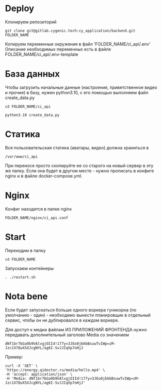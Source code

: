 # Deploy

Клонируем репозиторий

    git clone git@gitlab.cygenic.tech:cy_application/backend.git FOLDER_NAME

Копируем переменные окружения в файл 'FOLDER_NAME/ci_api/.env'
Описание необходимых переменных есть в файле FOLDER_NAME/ci_api/.env-template

# База данных

Чтобы загрузить начальные данные (настроения, приветственное видео и прочие)
в базу, нужен python3.10, с его помощью выполняем файл create_data.py

    cd FOLDER_NAME/ci_api

    python3.10 create_data.py


# Статика

Вся пользовательская статика (аватары, видео) должна храниться в

    /var/www/ci_api

При переносе просто скопируйте ее со старого на новый сервер в эту же папку.
Если она будет в другом месте - нужно прописать в конфиге nginx и в файле
docker-compose.yml.

# Nginx

Конфиг находится в папке nginx

    FOLDER_NAME/nginx/ci_api.conf

# Start

Переходим в папку

    cd FOLDER_NAME

Запускаем контейнеры

    . ./restart.sh

# Nota bene

Если будет запускаться больше одного воркера гуникорна (по умолчанию - один) - необходимо вынести планировщик
в отдельный сервис, чтобы он не дублировался в каждом воркере.


Для доступ к медиа файлам ИЗ ПРИЛОЖЕНИЙ ФРОНТЕНДА нужно передавать дополнительный заголово Media со значением 

    dNf1br7bGa9b9VAlvgjOIId!177y=3JEo0jbkbBsuwTvIWp=zM-Jzc1X7QuXSXJcgNYL/ag6I-SvJJIqVp7oHjJ

Пример:

    curl -X 'GET' \               
    'https://energy.qidoctor.ru/media/hello.mp4' \
    -H 'accept: application/json' \
    -H 'Media: dNf1br7bGa9b9VAlvgjOIId!177y=3JEo0jbkbBsuwTvIWp=zM-Jzc1X7QuXSXJcgNYL/ag6I-SvJJIqVp7oHjJ'
